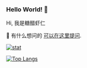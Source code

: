 
### Hello World! 👋

Hi, 我是糖醋虾仁

💬 有什么想问的 [可以在这里提问](https://github.com/caviare/caviare/issues).

[![stat](https://github-readme-stats.vercel.app/api?username=caviare)](https://github.com/caviare)

[![Top Langs](https://github-readme-stats.vercel.app/api/top-langs/?username=caviare&layout=compact)](https://github.com/caviare)
